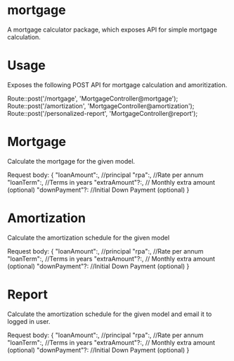 # mortgage
A mortgage calculator package, which exposes API for simple mortgage calculation.

# Usage
Exposes the following POST API for mortgage calculation and amoritization.

Route::post('/mortgage', 'MortgageController@mortgage');
Route::post('/amortization', 'MortgageController@amortization');
Route::post('/personalized-report', 'MortgageController@report');

# Mortgage

Calculate the mortgage for the given model.

Request body:
{
  "loanAmount":<number>,   //principal
  "rpa":<number>,          //Rate per annum
  "loanTerm":<number>,     //Terms in years
  "extraAmount"?:<number>, // Monthly extra amount (optional)
  "downPayment"?:<number>  //Initial Down Payment (optional)
}
  
  
# Amortization

Calculate the amortization schedule for the given model

Request body:
{
  "loanAmount":<number>,   //principal
  "rpa":<number>,          //Rate per annum
  "loanTerm":<number>,     //Terms in years
  "extraAmount"?:<number>, // Monthly extra amount (optional)
  "downPayment"?:<number>  //Initial Down Payment (optional)
}
  
  
# Report

Calculate the amortization schedule for the given model and email it to logged in user.

Request body:
{
  "loanAmount":<number>,   //principal
  "rpa":<number>,          //Rate per annum
  "loanTerm":<number>,     //Terms in years
  "extraAmount"?:<number>, // Monthly extra amount (optional)
  "downPayment"?:<number>  //Initial Down Payment (optional)
}
